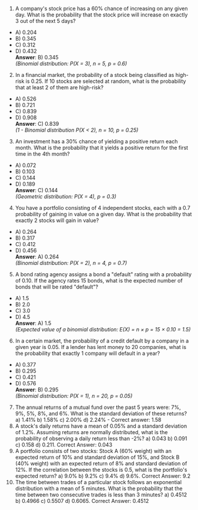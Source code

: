 1. A company's stock price has a 60% chance of increasing on any given day. What is the probability that the stock price will increase on exactly 3 out of the next 5 days?

- A) 0.204
- B) 0.345
- C) 0.312
- D) 0.432  
    **Answer**: B) 0.345  
    _(Binomial distribution: P(X = 3), n = 5, p = 0.6)_
2. In a financial market, the probability of a stock being classified as high-risk is 0.25. If 10 stocks are selected at random, what is the probability that at least 2 of them are high-risk?

- A) 0.526
- B) 0.721
- C) 0.839
- D) 0.908  
    **Answer**: C) 0.839  
    _(1 - Binomial distribution P(X < 2), n = 10, p = 0.25)_
3. An investment has a 30% chance of yielding a positive return each month. What is the probability that it yields a positive return for the first time in the 4th month?

- A) 0.072
- B) 0.103
- C) 0.144
- D) 0.189  
    **Answer**: C) 0.144  
    _(Geometric distribution: P(X = 4), p = 0.3)_
4. You have a portfolio consisting of 4 independent stocks, each with a 0.7 probability of gaining in value on a given day. What is the probability that exactly 2 stocks will gain in value?

- A) 0.264
- B) 0.317
- C) 0.412
- D) 0.456  
    **Answer**: A) 0.264  
    _(Binomial distribution: P(X = 2), n = 4, p = 0.7)_
5. A bond rating agency assigns a bond a "default" rating with a probability of 0.10. If the agency rates 15 bonds, what is the expected number of bonds that will be rated "default"?

- A) 1.5
- B) 2.0
- C) 3.0
- D) 4.5  
    **Answer**: A) 1.5  
    _(Expected value of a binomial distribution: E(X) = n × p = 15 × 0.10 = 1.5)_

6. In a certain market, the probability of a credit default by a company in a given year is 0.05. If a lender has lent money to 20 companies, what is the probability that exactly 1 company will default in a year?

- A) 0.377
- B) 0.295
- C) 0.421
- D) 0.576  
    **Answer**: B) 0.295  
    _(Binomial distribution: P(X = 1), n = 20, p = 0.05)_

7. The annual returns of a mutual fund over the past 5 years were: 7%, 9%, 5%, 8%, and 6%. What is the standard deviation of these returns? a) 1.41% b) 1.58% c) 2.00% d) 2.24% - Correct answer: 1.58
8. A stock's daily returns have a mean of 0.05% and a standard deviation of 1.2%. Assuming returns are normally distributed, what is the probability of observing a daily return less than -2%? a) 0.043 b) 0.091 c) 0.158 d) 0.211. Correct Answer: 0.043
9. A portfolio consists of two stocks: Stock A (60% weight) with an expected return of 10% and standard deviation of 15%, and Stock B (40% weight) with an expected return of 8% and standard deviation of 12%. If the correlation between the stocks is 0.5, what is the portfolio's expected return? a) 9.0% b) 9.2% c) 9.4% d) 9.6%. Correct Answer: 9.2
10. The time between trades of a particular stock follows an exponential distribution with a mean of 5 minutes. What is the probability that the time between two consecutive trades is less than 3 minutes? a) 0.4512 b) 0.4966 c) 0.5507 d) 0.6065. Correct Answer: 0.4512